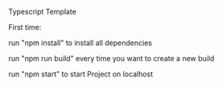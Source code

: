 Typescript Template

First time:

run "npm install" to install all dependencies

run "npm run build" every time you want to create a new build

run "npm start" to start Project on localhost
